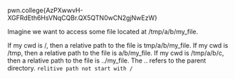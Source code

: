 pwn.college{AzPXwwvH-XGFRdEth6HsVNqCQBr.QX5QTN0wCN2gjNwEzW}

Imagine we want to access some file located at /tmp/a/b/my_file.

If my cwd is /, then a relative path to the file is tmp/a/b/my_file.
If my cwd is /tmp, then a relative path to the file is a/b/my_file.
If my cwd is /tmp/a/b/c, then a relative path to the file is ../my_file. The .. refers to the parent directory.
`relitive path not start with /`
